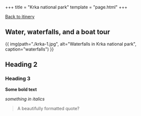 +++
title = "Krka national park"
template = "page.html"
+++

[Back to itinery](../)

## Water, waterfalls, and a boat tour

{{ img(path="./krka-1.jpg",
       alt="Waterfalls in Krka national park",
       caption="waterfalls") }}


## Heading 2

### Heading 3

**Some bold text**

*something in italics*

>A beautifully formatted quote?


